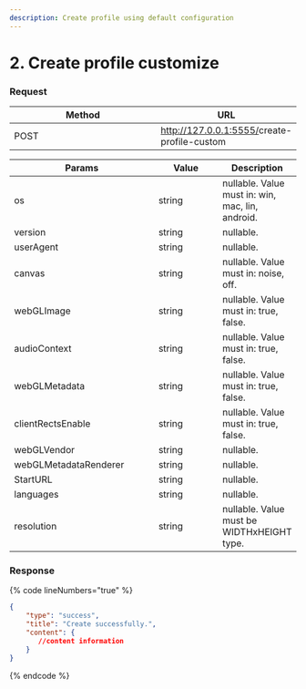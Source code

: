 ```yaml
---
description: Create profile using default configuration
---
```


# 2. Create profile customize

### **Request**

<table><thead><tr><th width="249">Method</th><th>URL</th></tr></thead><tbody><tr><td>POST</td><td><a href="http://127.0.0.1:5555/create-profile-by-default">http://127.0.0.1:5555/</a>create-profile-custom</td></tr></tbody></table>

<table><thead><tr><th width="247">Params</th><th width="107.33333333333331">Value</th><th>Description</th></tr></thead><tbody><tr><td>os</td><td>string</td><td>nullable. Value must in: win, mac, lin, android.</td></tr><tr><td>version</td><td>string</td><td>nullable.</td></tr><tr><td>userAgent</td><td>string</td><td>nullable.</td></tr><tr><td>canvas</td><td>string</td><td>nullable. Value must in: noise, off.</td></tr><tr><td>webGLImage</td><td>string</td><td>nullable. Value must in: true, false.</td></tr><tr><td>audioContext</td><td>string</td><td>nullable. Value must in: true, false.</td></tr><tr><td>webGLMetadata</td><td>string</td><td>nullable. Value must in: true, false.</td></tr><tr><td>clientRectsEnable</td><td>string</td><td>nullable. Value must in: true, false.</td></tr><tr><td>webGLVendor</td><td>string</td><td>nullable.</td></tr><tr><td>webGLMetadataRenderer</td><td>string</td><td>nullable.</td></tr><tr><td>StartURL</td><td>string</td><td>nullable.</td></tr><tr><td>languages</td><td>string</td><td>nullable.</td></tr><tr><td>resolution</td><td>string</td><td>nullable. Value must be WIDTHxHEIGHT type.</td></tr></tbody></table>

### **Response**

{% code lineNumbers="true" %}
```json
{
    "type": "success",
    "title": "Create successfully.",
    "content": {
       //content information 
    }
}
```
{% endcode %}
